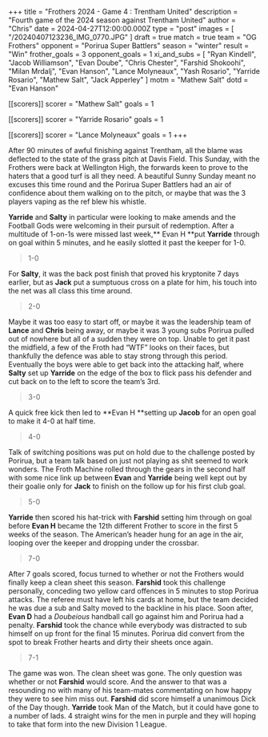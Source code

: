 +++
title = "Frothers 2024 - Game 4 : Trentham United"
description = "Fourth game of the 2024 season against Trentham United"
author = "Chris"
date = 2024-04-27T12:00:00.000Z
type = "post"
images = [ "/20240407123236_IMG_0770.JPG" ]
draft = true
match = true
team = "OG Frothers"
opponent = "Porirua Super  Battlers"
season = "winter"
result = "Win"
frother_goals = 3
opponent_goals = 1
xi_and_subs = [
  "Ryan Kindell",
  "Jacob Williamson",
  "Evan Doube",
  "Chris Chester",
  "Farshid Shokoohi",
  "Milan Mrdalj",
  "Evan Hanson",
  "Lance Molyneaux",
  "Yash Rosario",
  "Yarride Rosario",
  "Mathew Salt",
  "Jack Apperley"
]
motm = "Mathew Salt"
dotd = "Evan Hanson"

[[scorers]]
scorer = "Mathew Salt"
goals = 1

[[scorers]]
scorer = "Yarride Rosario"
goals = 1

[[scorers]]
scorer = "Lance Molyneaux"
goals = 1
+++

After 90 minutes of awful finishing against Trentham, all the blame was deflected to the state of the grass pitch at Davis Field. This Sunday, with the Frothers were back at Wellington High, the forwards keen to prove to the haters that a good turf is all they need. A beautiful Sunny Sunday meant no excuses this time round and the Porirua Super
Battlers had an air of confidence about them walking on to the pitch, or maybe that was the 3 players vaping as the ref blew his whistle.

**Yarride** and **Salty** in particular were looking to make amends and the Football Gods were welcoming in their pursuit of redemption. After a multitude of 1-on-1s were missed last week,** Evan H **put **Yarride** through on goal within 5  minutes, and he easily slotted it past the keeper for 1-0.

> 1-0

For **Salty**, it was the back post finish that proved his kryptonite 7 days earlier, but as **Jack** put a sumptuous cross on a plate for him, his touch into the net was all class this time around.

> 2-0

Maybe it was too easy to start off, or maybe it was the leadership team of **Lance** and **Chris** being away, or maybe it was 3 young subs Porirua pulled out of nowhere but all of a sudden they were on top. Unable to get it past the midfield, a few of the Froth had “WTF” looks on their faces, but thankfully the defence was able to stay strong through this period. Eventually the boys were able to get back into the attacking half, where **Salty** set up **Yarride** on the edge of the box to flick pass his defender and cut back on to the left to score the team’s 3rd.

> 3-0

A quick free kick then led to **Evan H **setting up **Jacob** for an open goal to make it 4-0 at half time.

> 4-0

Talk of switching positions was put on hold due to the challenge posted by Porirua, but a team talk based on just not playing as shit seemed to work wonders. The Froth Machine rolled through the gears in the second half with some nice link up between **Evan** and **Yarride** being well kept out by their goalie only for **Jack** to finish on the follow up for his first club goal.

> 5-0

**Yarride** then scored his hat-trick with **Farshid** setting him through on goal before **Evan H** became the 12th different Frother to score in the first 5 weeks of the season. The American’s header hung for an age in the air, looping over the keeper and dropping under the crossbar.

> 7-0

After 7 goals scored, focus turned to whether or not the Frothers would finally keep a clean sheet this season. **Farshid** took this challenge personally, conceding two yellow card offences in 5 minutes to stop Porirua attacks. The referee must have left his cards at home, but the team decided he was due a sub and Salty moved to the backline in his place. Soon after, **Evan D** had a *Doubeious* handball call go against him and Porirua had a penalty. **Farshid** took the chance while everybody was distracted to sub himself on up front for the final 15 minutes. Porirua
did convert from the spot to break Frother hearts and dirty their sheets once again.

> 7-1

The game was won. The clean sheet was gone. The only question was whether or not **Farshid** would score. And the answer to that was a resounding no with many of his team-mates commentating on how happy they were to see him miss out. **Farshid** did score himself a unanimous Dick of the Day though.
**Yarride** took Man of the Match, but it could have gone to a number of lads. 4 straight wins for the men in purple and they will hoping to take that form into the new Division 1 League.
